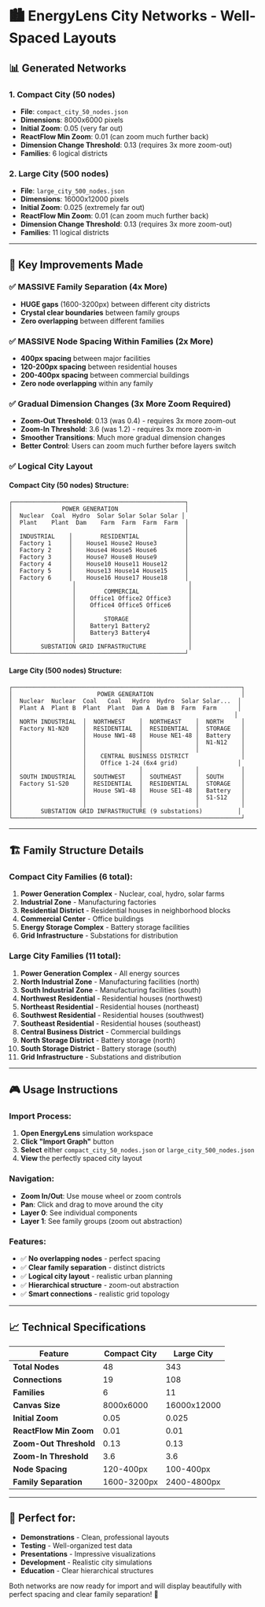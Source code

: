 # 🏙️ **EnergyLens City Networks - Well-Spaced Layouts**

## 📊 **Generated Networks**

### 1. **Compact City (50 nodes)**
- **File**: `compact_city_50_nodes.json`
- **Dimensions**: 8000x6000 pixels
- **Initial Zoom**: 0.05 (very far out)
- **ReactFlow Min Zoom**: 0.01 (can zoom much further back)
- **Dimension Change Threshold**: 0.13 (requires 3x more zoom-out)
- **Families**: 6 logical districts

### 2. **Large City (500 nodes)**
- **File**: `large_city_500_nodes.json`
- **Dimensions**: 16000x12000 pixels
- **Initial Zoom**: 0.025 (extremely far out)
- **ReactFlow Min Zoom**: 0.01 (can zoom much further back)
- **Dimension Change Threshold**: 0.13 (requires 3x more zoom-out)
- **Families**: 11 logical districts

---

## 🎯 **Key Improvements Made**

### **✅ MASSIVE Family Separation (4x More)**
- **HUGE gaps** (1600-3200px) between different city districts
- **Crystal clear boundaries** between family groups
- **Zero overlapping** between different families

### **✅ MASSIVE Node Spacing Within Families (2x More)**
- **400px spacing** between major facilities
- **120-200px spacing** between residential houses
- **200-400px spacing** between commercial buildings
- **Zero node overlapping** within any family

### **✅ Gradual Dimension Changes (3x More Zoom Required)**
- **Zoom-Out Threshold**: 0.13 (was 0.4) - requires 3x more zoom-out
- **Zoom-In Threshold**: 3.6 (was 1.2) - requires 3x more zoom-in
- **Smoother Transitions**: Much more gradual dimension changes
- **Better Control**: Users can zoom much further before layers switch

### **✅ Logical City Layout**

#### **Compact City (50 nodes) Structure:**
```
┌─────────────────────────────────────────────────┐
│              POWER GENERATION                   │
│  Nuclear  Coal  Hydro  Solar Solar Solar Solar │
│  Plant    Plant  Dam    Farm  Farm  Farm  Farm  │
│                                                 │
│  INDUSTRIAL    │        RESIDENTIAL             │
│  Factory 1     │    House1 House2 House3        │
│  Factory 2     │    House4 House5 House6        │
│  Factory 3     │    House7 House8 House9        │
│  Factory 4     │    House10 House11 House12     │
│  Factory 5     │    House13 House14 House15     │
│  Factory 6     │    House16 House17 House18     │
│                 │                                │
│                 │        COMMERCIAL              │
│                 │    Office1 Office2 Office3     │
│                 │    Office4 Office5 Office6     │
│                 │                                │
│                 │        STORAGE                 │
│                 │    Battery1 Battery2           │
│                 │    Battery3 Battery4           │
│                 │                                │
│        SUBSTATION GRID INFRASTRUCTURE            │
└─────────────────────────────────────────────────┘
```

#### **Large City (500 nodes) Structure:**
```
┌─────────────────────────────────────────────────────────────────┐
│                        POWER GENERATION                         │
│  Nuclear  Nuclear  Coal   Coal   Hydro  Hydro  Solar Solar...  │
│  Plant A  Plant B  Plant  Plant  Dam A  Dam B  Farm  Farm      │
│                                                               │
│  NORTH INDUSTRIAL  │  NORTHWEST    │  NORTHEAST    │  NORTH     │
│  Factory N1-N20    │  RESIDENTIAL  │  RESIDENTIAL  │  STORAGE   │
│                    │  House NW1-48 │  House NE1-48 │  Battery   │
│                    │               │               │  N1-N12    │
│                    │               │               │            │
│                    │    CENTRAL BUSINESS DISTRICT               │
│                    │    Office 1-24 (6x4 grid)                 │
│                    │               │               │            │
│  SOUTH INDUSTRIAL  │  SOUTHWEST    │  SOUTHEAST    │  SOUTH     │
│  Factory S1-S20    │  RESIDENTIAL  │  RESIDENTIAL  │  STORAGE   │
│                    │  House SW1-48 │  House SE1-48 │  Battery   │
│                    │               │               │  S1-S12    │
│                    │               │               │            │
│        SUBSTATION GRID INFRASTRUCTURE (9 substations)          │
└─────────────────────────────────────────────────────────────────┘
```

---

## 🏗️ **Family Structure Details**

### **Compact City Families (6 total):**
1. **Power Generation Complex** - Nuclear, coal, hydro, solar farms
2. **Industrial Zone** - Manufacturing factories
3. **Residential District** - Residential houses in neighborhood blocks
4. **Commercial Center** - Office buildings
5. **Energy Storage Complex** - Battery storage facilities
6. **Grid Infrastructure** - Substations for distribution

### **Large City Families (11 total):**
1. **Power Generation Complex** - All energy sources
2. **North Industrial Zone** - Manufacturing facilities (north)
3. **South Industrial Zone** - Manufacturing facilities (south)
4. **Northwest Residential** - Residential houses (northwest)
5. **Northeast Residential** - Residential houses (northeast)
6. **Southwest Residential** - Residential houses (southwest)
7. **Southeast Residential** - Residential houses (southeast)
8. **Central Business District** - Commercial buildings
9. **North Storage District** - Battery storage (north)
10. **South Storage District** - Battery storage (south)
11. **Grid Infrastructure** - Substations and distribution

---

## 🎮 **Usage Instructions**

### **Import Process:**
1. **Open EnergyLens** simulation workspace
2. **Click "Import Graph"** button
3. **Select** either `compact_city_50_nodes.json` or `large_city_500_nodes.json`
4. **View** the perfectly spaced city layout

### **Navigation:**
- **Zoom In/Out**: Use mouse wheel or zoom controls
- **Pan**: Click and drag to move around the city
- **Layer 0**: See individual components
- **Layer 1**: See family groups (zoom out abstraction)

### **Features:**
- ✅ **No overlapping nodes** - perfect spacing
- ✅ **Clear family separation** - distinct districts
- ✅ **Logical city layout** - realistic urban planning
- ✅ **Hierarchical structure** - zoom-out abstraction
- ✅ **Smart connections** - realistic grid topology

---

## 📈 **Technical Specifications**

| Feature | Compact City | Large City |
|---------|-------------|------------|
| **Total Nodes** | 48 | 343 |
| **Connections** | 19 | 108 |
| **Families** | 6 | 11 |
| **Canvas Size** | 8000x6000 | 16000x12000 |
| **Initial Zoom** | 0.05 | 0.025 |
| **ReactFlow Min Zoom** | 0.01 | 0.01 |
| **Zoom-Out Threshold** | 0.13 | 0.13 |
| **Zoom-In Threshold** | 3.6 | 3.6 |
| **Node Spacing** | 120-400px | 100-400px |
| **Family Separation** | 1600-3200px | 2400-4800px |

---

## 🎯 **Perfect for:**
- **Demonstrations** - Clean, professional layouts
- **Testing** - Well-organized test data
- **Presentations** - Impressive visualizations
- **Development** - Realistic city simulations
- **Education** - Clear hierarchical structures

Both networks are now ready for import and will display beautifully with perfect spacing and clear family separation! 🚀
